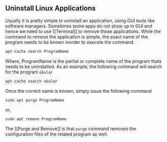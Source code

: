 ## Uninstall Linux Applications 
Usually it is pretty simple to uninstall an application, using GUI tools like software managers. Sometimes some apps do not show up in GUI and hence we need to use [[Terminal]] to remove those applications. While the command to remove the application is simple, the exact name of the program needs to be known inorder to execute the command. 

```bash
apt-cache search ProgramName
```
Where, ProgramName is the partial or complete name of the program thats needs to be uninstalled. As an example, the following command will search for the program `okular`
```bash
apt-cache search okular
```
Once the correct name is known, simply issue the following command 
```bash
sudo apt purge ProgramName
```
or, 
```bash
sudo apt remove ProgramName
```
The [[Purge and Remove]] is that `purge` command removes the configuration files of the related program as well. 
